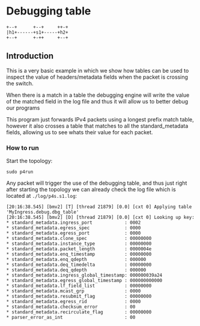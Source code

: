 # Debugging table

```
+--+      +--+     ++-+
|h1+------+s1+-----+h2+
+--+      +-++     +--+

```

## Introduction

This is a very basic example in which we show how tables can be used to
inspect the value of headers/metadata fields when the packet is crossing
the switch.

When there is a match in a table the debugging engine will write the
value of the matched field in the log file and thus it will allow us to
better debug our programs

This program just forwards IPv4 packets using a longest prefix match table,
however it also crosses a table that matches to all the standard_metadata fields,
allowing us to see whats their value for each packet.

### How to run

Start the topology:

```
sudo p4run
```

Any packet will trigger the use of the debugging table, and thus
just right after starting the topology we can already check the log file
which is located at `./log/p4s.s1.log`:

```
[20:16:38.545] [bmv2] [T] [thread 21879] [0.0] [cxt 0] Applying table 'MyIngress.debug.dbg_table'
[20:16:38.545] [bmv2] [D] [thread 21879] [0.0] [cxt 0] Looking up key:
* standard_metadata.ingress_port            : 0002
* standard_metadata.egress_spec             : 0000
* standard_metadata.egress_port             : 0000
* standard_metadata.clone_spec              : 00000000
* standard_metadata.instance_type           : 00000000
* standard_metadata.packet_length           : 0000004e
* standard_metadata.enq_timestamp           : 00000000
* standard_metadata.enq_qdepth              : 000000
* standard_metadata.deq_timedelta           : 00000000
* standard_metadata.deq_qdepth              : 000000
* standard_metadata.ingress_global_timestamp: 000000039a24
* standard_metadata.egress_global_timestamp : 000000000000
* standard_metadata.lf_field_list           : 00000000
* standard_metadata.mcast_grp               : 0000
* standard_metadata.resubmit_flag           : 00000000
* standard_metadata.egress_rid              : 0000
* standard_metadata.checksum_error          : 00
* standard_metadata.recirculate_flag        : 00000000
* parser_error_as_int                       : 00
```





